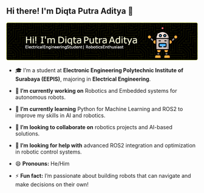 ## Hi there! I'm Diqta Putra Aditya 👋

![Diqta Putra Aditya](https://github.com/DiqtaPutraAditya/DiqtaPutraAditya/blob/main/img/github-header-image.png)

- 🎓 I’m a student at **Electronic Engineering Polytechnic Institute of Surabaya (EEPIS)**, majoring in **Electrical Engineering**.


- 🔭 **I’m currently working on** Robotics and Embedded systems for autonomous robots.


- 🌱 **I’m currently learning** Python for Machine Learning and ROS2 to improve my skills in AI and robotics.


- 👯 **I’m looking to collaborate on** robotics projects and AI-based solutions.


- 🤔 **I’m looking for help with** advanced ROS2 integration and optimization in robotic control systems.


- 😄 **Pronouns:** He/Him


- ⚡ **Fun fact:** I’m passionate about building robots that can navigate and make decisions on their own!
